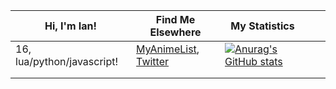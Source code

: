 | Hi, I'm Ian!               | Find Me Elsewhere                                                                           | My Statistics                                                                                                                                                 |   |   |
|----------------------------|---------------------------------------------------------------------------------------------|---------------------------------------------------------------------------------------------------------------------------------------------------------------|---|---|
| 16, lua/python/javascript! | [MyAnimeList](https://myanimelist.net/profile/1teq), [Twitter](https://twitter.com/1tequre) | [![Anurag's GitHub stats](https://github-readme-stats.vercel.app/api?username=it3qure&theme=github_dark)](https://github.com/anuraghazra/github-readme-stats) |   |   |
|                            |                                                                                             |                                                                                                                                                               |   |   |
|                            |                                                                                             |                                                                                                                                                               |   |   |
